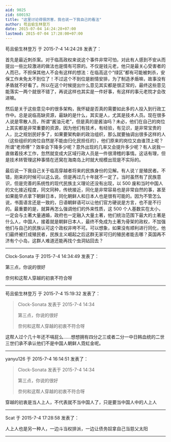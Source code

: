 ```yaml
---
aid: 9025
zid: 600192
title: "这里讨论得很厉害，我也说一下我自己的看法"
author: 苟且偷生林登万
date: 2015-07-04 14:24:28+07:00
lastmod: 2015-07-04 17:28:00+07:00
---
```


苟且偷生林登万 于 2015-7-4 14:24:28 发表了：

首先是最近刺杀案。对于临高政权来说这个事件非常可怕，对此有人感到不安从而提出一些比较激进的做法也是情有可原的。不仅是钱元老，他只是最关心受害者的人而已，不担保其他人不会有这样的想法：在临高这个“绿区”都有可能被刺杀，安保工作未免太不到位了！不过这个不到位是剧情安排，为了制造矛盾嘛，故事没有矛盾就不好看了。所以在这个时候提出什么意见其实都是很正常的，最终这些意见能落实一两个就很不错了，再说这样也其实是一件好事，有这样的事元老院才会改进嘛。

然后是关于这些意见中的很多架构，我怀疑是否真的需要如此多的人投入到行政工作中。总是说临高缺资源，最缺的是什么，其实是人，尤其是技术人员。现在很多人说是零散人员，所谓“酱油元老”，但是真的是酱油吗？未必，他们在自己的岗位上其实都是非常重要的资源，因为他们有技术，有经验，有见识，是非常宝贵的人，比之规划民好多了，如果要架构新的政治组织，那么就要抽调出很多这样的人（这些组织的岗位自然是不能由归化民担任的），他们原来的岗位又由谁顶上呢？所谓“老师傅”？效率会下降多少呢？意外出现的几率又会提升多少呢？有人说我一直做着技术工作，忽然就变成大区域行政人员是一件很滑稽的事情。这话有理，但是技术转管理这种事情在还窝在海南岛上时就大规模出现是不实际的。

最后说一下我自己关于临高穿越者将来的民族身份的见解。有人说丫是殖民者。不错，刚来的时候可以这么说。但是再过几十年就不一定了。当时虽然有了民族意识，但是完善的系统性的现代民族主义理论还没有出现，以 500 废和当时中国人的文化接近程度，同文同种，传统接近，同化是非常容易也是非常自然的事，甚至如果能早点拿下朝鲜日本，同化朝鲜人和日本人也是很有可能的。因为不管怎么说，书面语言还是一致的，日语朝鲜语可以让他们官方硬说是方言，也不是不行的。最重要的是，就算再怎么强调他们的外来性质，这 500 个人基数实在太小，一定会与土著大量通婚，政府也一定融入大量土著，他们统治范围下最大的土著是什么人，中国人，接着就是朝鲜日本人，最终不免成为土著为骨架的政权，不加强他们与自己的民族认可这个政权非垮不可。可以想象，如果没有顺利进行同化，他们最终被打成殖民者，民族主义崛起之后这群无家可归的殖民者能去哪？英国再不济有个小岛，这群人难道还能再找个虫洞钻回去？

---

Clock-Sonata 于 2015-7-4 14:34:49 发表了：

第三点，你说的很好

奈何和这帮人穿越的初衷不符合呀

---

苟且偷生林登万 于 2015-7-4 15:19:32 发表了：

> Clock-Sonata 发表于 2015-7-4 14:34
>
> 第三点，你说的很好
>
> 奈何和这帮人穿越的初衷不符合呀

这帮人过个几十年还不嗝屁么……想想拥有四分之三或者二分一中日韩血统的二世三世们承不承认他们不是中国人朝鲜人霓虹金呢。

---

yanyu126 于 2015-7-4 16:14:51 发表了：

> Clock-Sonata 发表于 2015-7-4 14:34
>
> 第三点，你说的很好
>
> 奈何和这帮人穿越的初衷不符合呀

穿越的初衷是当人上人，不代表就不当中国人了，只是要当中国人中的人上人

---

Scat 于 2015-7-4 17:28:58 发表了：

人上人也是另一种人，一边斗当权排派，一边让债务奴拿自己当慈父太阳

---
